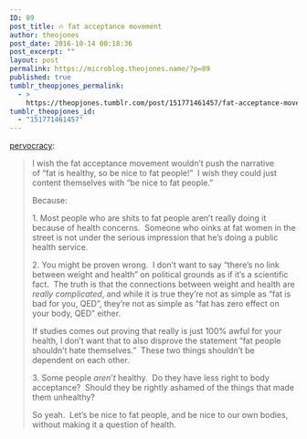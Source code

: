```yaml
---
ID: 89
post_title: 🔥 fat acceptance movement
author: theojones
post_date: 2016-10-14 00:18:36
post_excerpt: ""
layout: post
permalink: https://microblog.theojones.name/?p=89
published: true
tumblr_theopjones_permalink:
  - >
    https://theopjones.tumblr.com/post/151771461457/fat-acceptance-movement
tumblr_theopjones_id:
  - "151771461457"
---
```

<p><a class="tumblr_blog" href="http://pervocracy.tumblr.com/post/151766844689/fat-acceptance-movement">pervocracy</a>:</p>

<blockquote><p>I wish the fat acceptance movement wouldn’t push the narrative of “fat is healthy, so be nice to fat people!”  I wish they could just content themselves with “be nice to fat people.”</p><p>Because:</p><p>1. Most people who are shits to fat people aren’t really doing it because of health concerns.  Someone who oinks at fat women in the street is not under the serious impression that he’s doing a public health service.</p><p>2. You might be proven wrong.  I don’t want to say “there’s no link between weight and health” on political grounds as if it’s a scientific fact.  The truth is that the connections between weight and health are <i>really complicated</i>, and while it is true they’re not as simple as “fat is bad for you, QED”, they’re not as simple as “fat has zero effect on your body, QED” either.</p><p>If studies comes out proving that really is just 100% awful for your health, I don’t want that to also disprove the statement “fat people shouldn’t hate themselves.”  These two things shouldn’t be dependent on each other.</p><p>3. Some people <i>aren’t </i>healthy.  Do they have less right to body acceptance?  Should they be rightly ashamed of the things that made them unhealthy?</p><p>So yeah.  Let’s be nice to fat people, and be nice to our own bodies, without making it a question of health.</p></blockquote><p></p>